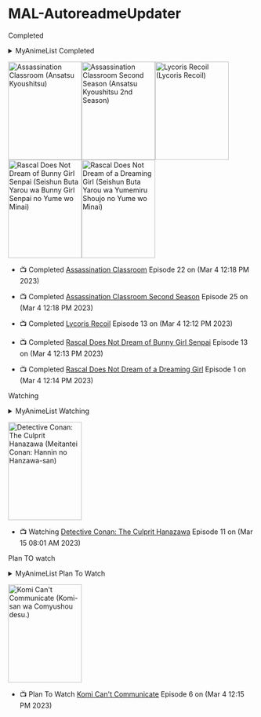 # MAL-AutoreadmeUpdater
<p>Completed</p>
<!-- MAL_ANIMECOMPLETED:GRID -->
 <details>
<summary align="left">MyAnimeList Completed</summary><img height="200px" width="150px" title="Assassination Classroom (Ansatsu Kyoushitsu)" src="https://cdn.myanimelist.net/images/anime/5/75639.jpg"><img height="200px" width="150px" title="Assassination Classroom Second Season (Ansatsu Kyoushitsu 2nd Season)" src="https://cdn.myanimelist.net/images/anime/8/77966.jpg"><img height="200px" width="150px" title="Lycoris Recoil (Lycoris Recoil)" src="https://cdn.myanimelist.net/images/anime/1392/124401.jpg"><img height="200px" width="150px" title="Rascal Does Not Dream of Bunny Girl Senpai (Seishun Buta Yarou wa Bunny Girl Senpai no Yume wo Minai)" src="https://cdn.myanimelist.net/images/anime/1301/93586.jpg"><img height="200px" width="150px" title="Rascal Does Not Dream of a Dreaming Girl (Seishun Buta Yarou wa Yumemiru Shoujo no Yume wo Minai)" src="https://cdn.myanimelist.net/images/anime/1613/102179.jpg"></details> 
<!-- MAL_ANIMECOMPLETED:GRID_END -->
<!-- MAL_ANIMECOMPLETED:DEFAULT -->
 <p float="left">
<img height="200px" width="150px" title="Assassination Classroom (Ansatsu Kyoushitsu)" src="https://cdn.myanimelist.net/images/anime/5/75639.jpg"><img height="200px" width="150px" title="Assassination Classroom Second Season (Ansatsu Kyoushitsu 2nd Season)" src="https://cdn.myanimelist.net/images/anime/8/77966.jpg"><img height="200px" width="150px" title="Lycoris Recoil (Lycoris Recoil)" src="https://cdn.myanimelist.net/images/anime/1392/124401.jpg"><img height="200px" width="150px" title="Rascal Does Not Dream of Bunny Girl Senpai (Seishun Buta Yarou wa Bunny Girl Senpai no Yume wo Minai)" src="https://cdn.myanimelist.net/images/anime/1301/93586.jpg"><img height="200px" width="150px" title="Rascal Does Not Dream of a Dreaming Girl (Seishun Buta Yarou wa Yumemiru Shoujo no Yume wo Minai)" src="https://cdn.myanimelist.net/images/anime/1613/102179.jpg">
</p> 
<!-- MAL_ANIMECOMPLETED:DEFAULT_END -->
<!-- MAL_ANIMECOMPLETED:LIST -->
 
- 📺 Completed [Assassination Classroom](https://myanimelist.net/anime/24833/Ansatsu_Kyoushitsu/video) Episode 22 on (Mar 4 12:18 PM 2023)

- 📺 Completed [Assassination Classroom Second Season](https://myanimelist.net/anime/30654/Ansatsu_Kyoushitsu_2nd_Season/video) Episode 25 on (Mar 4 12:18 PM 2023)

- 📺 Completed [Lycoris Recoil](https://myanimelist.net/anime/50709/Lycoris_Recoil/video) Episode 13 on (Mar 4 12:12 PM 2023)

- 📺 Completed [Rascal Does Not Dream of Bunny Girl Senpai](https://myanimelist.net/anime/37450/Seishun_Buta_Yarou_wa_Bunny_Girl_Senpai_no_Yume_wo_Minai/video) Episode 13 on (Mar 4 12:13 PM 2023)

- 📺 Completed [Rascal Does Not Dream of a Dreaming Girl](https://myanimelist.net/anime/38329/Seishun_Buta_Yarou_wa_Yumemiru_Shoujo_no_Yume_wo_Minai/video) Episode 1 on (Mar 4 12:14 PM 2023) 
<!-- MAL_ANIMECOMPLETED:LIST_END -->
<p>Watching</p>
<!-- MAL_ANIMEWATCHING:GRID -->
 <details>
<summary align="left">MyAnimeList Watching</summary><img height="200px" width="150px" title="Detective Conan: The Culprit Hanazawa (Meitantei Conan: Hannin no Hanzawa-san)" src="https://cdn.myanimelist.net/images/anime/1560/125527.jpg"></details> 
<!-- MAL_ANIMEWATCHING:GRID_END -->
<!-- MAL_ANIMEWATCHING:DEFAULT -->
 <p float="left">
<img height="200px" width="150px" title="Detective Conan: The Culprit Hanazawa (Meitantei Conan: Hannin no Hanzawa-san)" src="https://cdn.myanimelist.net/images/anime/1560/125527.jpg">
</p> 
<!-- MAL_ANIMEWATCHING:DEFAULT_END -->
<!-- MAL_ANIMEWATCHING:LIST -->
 
- 📺 Watching [Detective Conan: The Culprit Hanazawa](https://myanimelist.net/anime/50010/Meitantei_Conan__Hannin_no_Hanzawa-san/video) Episode 11 on (Mar 15 08:01 AM 2023) 
<!-- MAL_ANIMEWATCHING:LIST_END -->
<p>Plan TO watch</p>
<!-- MAL_ANIMEPTW:GRID -->
 <details>
<summary align="left">MyAnimeList Plan To Watch</summary><img height="200px" width="150px" title="Komi Can't Communicate (Komi-san wa Comyushou desu.)" src="https://cdn.myanimelist.net/images/anime/1899/117237.jpg"></details> 
<!-- MAL_ANIMEPTW:GRID_END -->
<!-- MAL_ANIMEPTW:DEFAULT -->
 <p float="left">
<img height="200px" width="150px" title="Komi Can't Communicate (Komi-san wa Comyushou desu.)" src="https://cdn.myanimelist.net/images/anime/1899/117237.jpg">
</p> 
<!-- MAL_ANIMEPTW:DEFAULT_END -->
<!-- MAL_ANIMEPTW:LIST -->
 
- 📺 Plan To Watch [Komi Can't Communicate](https://myanimelist.net/anime/48926/Komi-san_wa_Comyushou_desu/video) Episode 6 on (Mar 4 12:15 PM 2023) 
<!-- MAL_ANIMEPTW:LIST_END -->
